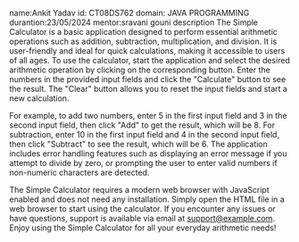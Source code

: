 name:Ankit Yadav
id: CT08DS762
domain: JAVA PROGRAMMING
durantion:23/05/2024
mentor:sravani gouni
description
The Simple Calculator is a basic application designed to perform essential arithmetic operations such as addition, subtraction, multiplication, and division. It is user-friendly and ideal for quick calculations, making it accessible to users of all ages. To use the calculator, start the application and select the desired arithmetic operation by clicking on the corresponding button. Enter the numbers in the provided input fields and click the "Calculate" button to see the result. The "Clear" button allows you to reset the input fields and start a new calculation.

For example, to add two numbers, enter 5 in the first input field and 3 in the second input field, then click "Add" to get the result, which will be 8. For subtraction, enter 10 in the first input field and 4 in the second input field, then click "Subtract" to see the result, which will be 6. The application includes error handling features such as displaying an error message if you attempt to divide by zero, or prompting the user to enter valid numbers if non-numeric characters are detected.

The Simple Calculator requires a modern web browser with JavaScript enabled and does not need any installation. Simply open the HTML file in a web browser to start using the calculator. If you encounter any issues or have questions, support is available via email at support@example.com. Enjoy using the Simple Calculator for all your everyday arithmetic needs!







